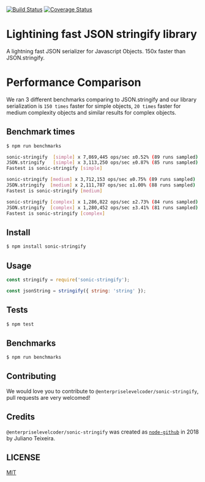 [![Build Status](https://travis-ci.org/enterpriselevelcoder/sonic-stringify.svg?branch=master)](https://travis-ci.org/enterpriselevelcoder/sonic-stringify) [![Coverage Status](https://coveralls.io/repos/github/enterpriselevelcoder/sonic-stringify/badge.svg?branch=master&service=github)](https://coveralls.io/github/enterpriselevelcoder/sonic-stringify?branch=master)


# Lightining fast JSON stringify library

A lightning fast JSON serializer for Javascript Objects. 150x faster than JSON.stringify.

# Performance Comparison

We ran 3 different benchmarks comparing to JSON.stringify and our library serialization is `150 times` faster for simple objects, `20 times` faster for medium complexity objects and similar results for complex objects.

## Benchmark times

```bash
$ npm run benchmarks

sonic-stringify  [simple] x 7,869,445 ops/sec ±0.52% (89 runs sampled)
JSON.stringify   [simple] x 3,113,250 ops/sec ±0.87% (85 runs sampled)
Fastest is sonic-stringify [simple]

sonic-stringify [medium] x 3,712,153 ops/sec ±0.75% (89 runs sampled)
JSON.stringify  [medium] x 2,111,787 ops/sec ±1.00% (88 runs sampled)
Fastest is sonic-stringify [medium]

sonic-stringify [complex] x 1,286,822 ops/sec ±2.73% (84 runs sampled)
JSON.stringify  [complex] x 1,280,452 ops/sec ±3.41% (81 runs sampled)
Fastest is sonic-stringify [complex]
```

## Install

```bash 
$ npm install sonic-stringify
```

## Usage

``` js
const stringify = require('sonic-stringify');

const jsonString = stringify({ string: 'string' });
```

## Tests

```bash
$ npm test
```

## Benchmarks

```bash
$ npm run benchmarks
```

## Contributing

We would love you to contribute to `@enterpriselevelcoder/sonic-stringify`, pull requests are very welcomed!

## Credits

`@enterpriselevelcoder/sonic-stringify` was created as [`node-github`](https://www.npmjs.com/package/github)
in 2018 by Juliano Teixeira.

## LICENSE

[MIT](LICENSE)
